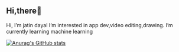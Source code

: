 ## Hi,there👋
Hi, I’m jatin dayal
I’m interested in app dev,video editing,drawing.
I’m currently learning machine learning

[![Anurag's GitHub stats](https://github-readme-stats.vercel.app/api?procojd=anuraghazra)](https://github.com/anuraghazra/github-readme-stats)

<!---
procojd/procojd is a ✨ special ✨ repository because its `README.md` (this file) appears on your GitHub profile.
You can click the Preview link to take a look at your changes.
--->
